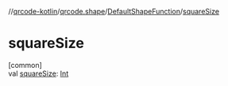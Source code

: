 //[qrcode-kotlin](../../../index.md)/[qrcode.shape](../index.md)/[DefaultShapeFunction](index.md)/[squareSize](square-size.md)

# squareSize

[common]\
val [squareSize](square-size.md): [Int](https://kotlinlang.org/api/latest/jvm/stdlib/kotlin-stdlib/kotlin/-int/index.html)

